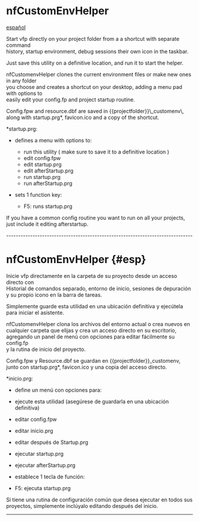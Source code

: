 # nfCustomEnvHelper 
[español](#esp)

Start vfp directly on your project folder from a  a shortcut with separate command \
history, startup environment, debug sessions their own icon in the taskbar. 
 
Just save this utility on a definitive location, and run it to start the helper.

nfCustomenvHelper clones the current environment files or make new ones in any folder \
you choose and creates a shortcut on your desktop, adding a menu pad with options to \
easily edit your config.fp and project startup routine.

Config.fpw and resource.dbf are saved in {{projectfolder}}\\_customenv\\, \
along with startup.prg*, favicon.ico and a copy of the shortcut.

*startup.prg:
- defines a menu with options to:
  - run this utility ( make sure to save it to a definitive location )
  - edit config.fpw
  - edit startup.prg
  - edit afterStartup.prg
  - run startup.prg
  - run afterStartup.prg

- sets 1 function key:
  - F5: runs startup.prg 

If you have a common config routine you want to run on all your projects,
just include it editing afterstartup.


*------------------------------------------------------------------------------*

# nfCustomEnvHelper {#esp}
Inicie vfp directamente en la carpeta de su proyecto desde un acceso directo con \
Historial de comandos separado, entorno de inicio, sesiones de depuración \
y su propio icono en la barra de tareas.

Simplemente guarde esta utilidad en una ubicación definitiva y ejecútela \
para iniciar el asistente.

nfCustomenvHelper clona los archivos del entorno actual o crea nuevos en \
cualquier carpeta que elijas y crea un acceso directo en su escritorio,\
agregando un panel de menú con opciones para editar fácilmente su config.fp \
y la rutina de inicio del proyecto.

Config.fpw y Resource.dbf se guardan en {{projectfolder}}_customenv, \
junto con startup.prg*, favicon.ico y una copia del acceso directo.

*inicio.prg:
- define un menú con opciones para:
- ejecute esta utilidad (asegúrese de guardarla en una ubicación definitiva)
- editar config.fpw
- editar inicio.prg
- editar después de Startup.prg
- ejecutar startup.prg
- ejecutar afterStartup.prg

- establece 1 tecla de función:
- F5: ejecuta startup.prg

Si tiene una rutina de configuración común que desea ejecutar en todos sus proyectos,
simplemente inclúyalo editando después del inicio.


-------------------------------------------------- ----------------------------

 
  
   
   
 
 
